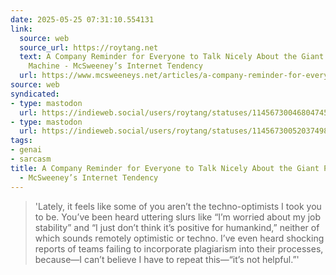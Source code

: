 ```yaml
---
date: 2025-05-25 07:31:10.554131
link:
  source: web
  source_url: https://roytang.net
  text: A Company Reminder for Everyone to Talk Nicely About the Giant Plagiarism
    Machine - McSweeney’s Internet Tendency
  url: https://www.mcsweeneys.net/articles/a-company-reminder-for-everyone-to-talk-nicely-about-the-giant-plagiarism-machine
source: web
syndicated:
- type: mastodon
  url: https://indieweb.social/users/roytang/statuses/114567300468047454
- type: mastodon
  url: https://indieweb.social/users/roytang/statuses/114567300520374988
tags:
- genai
- sarcasm
title: A Company Reminder for Everyone to Talk Nicely About the Giant Plagiarism Machine
  - McSweeney’s Internet Tendency
---
```


> 'Lately, it feels like some of you aren’t the techno-optimists I took you to be. You’ve been heard uttering slurs like “I’m worried about my job stability” and “I just don’t think it’s positive for humankind,” neither of which sounds remotely optimistic or techno. I’ve even heard shocking reports of teams failing to incorporate plagiarism into their processes, because—I can’t believe I have to repeat this—“it’s not helpful.”'
